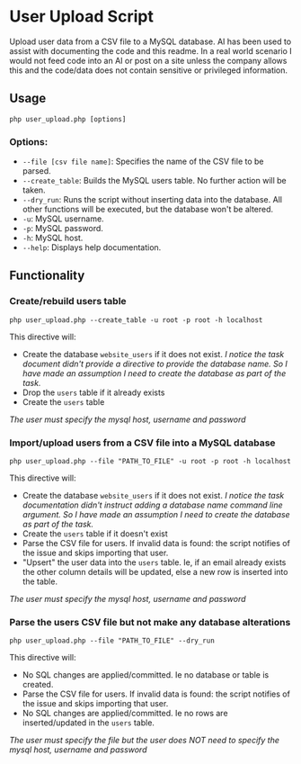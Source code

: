 # User Upload Script

Upload user data from a CSV file to a MySQL database. AI has been used to assist with documenting the code and this readme. In a real world scenario I would not feed code into an AI or post on a site unless the company allows this and the code/data does not contain sensitive or privileged information.

## Usage

```
php user_upload.php [options]
```

### Options:

- `--file [csv file name]`: Specifies the name of the CSV file to be parsed.
- `--create_table`: Builds the MySQL users table. No further action will be taken.
- `--dry_run`: Runs the script without inserting data into the database. All other functions will be executed, but the database won't be altered.
- `-u`: MySQL username.
- `-p`: MySQL password.
- `-h`: MySQL host.
- `--help`: Displays help documentation.

## Functionality

### Create/rebuild users table

```
php user_upload.php --create_table -u root -p root -h localhost
```

This directive will:

- Create the database `website_users` if it does not exist. *I notice the task document didn't provide a directive to provide the database name. So I have made an assumption I need to create the database as part of the task.*  
- Drop the `users` table if it already exists  
- Create the `users` table  

*The user must specify the mysql host, username and password*

### Import/upload users from a CSV file into a MySQL database

```
php user_upload.php --file "PATH_TO_FILE" -u root -p root -h localhost
```

This directive will:

- Create the database `website_users` if it does not exist. *I notice the task documentation didn't instruct adding a database name command line argument. So I have made an assumption I need to create the database as part of the task.*  
- Create the `users` table if it doesn't exist 
- Parse the CSV file for users. If invalid data is found: the script notifies of the issue and skips importing that user.    
- "Upsert" the user data into the `users` table. Ie, if an email already exists the other column details will be updated, else a new row is inserted into the table.

*The user must specify the mysql host, username and password*


### Parse the users CSV file but not make any database alterations

```
php user_upload.php --file "PATH_TO_FILE" --dry_run
```

This directive will:

- No SQL changes are applied/committed. Ie no database or table is created.  
- Parse the CSV file for users. If invalid data is found: the script notifies of the issue and skips importing that user.    
- No SQL changes are applied/committed. Ie no rows are inserted/updated in the `users` table.

*The user must specify the file but the user does NOT need to specify the mysql host, username and password*

